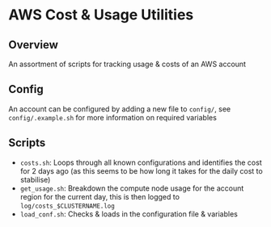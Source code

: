 # AWS Cost & Usage Utilities

## Overview

An assortment of scripts for tracking usage & costs of an AWS account

## Config

An account can be configured by adding a new file to `config/`, see `config/.example.sh` for more information on required variables

## Scripts

- `costs.sh`: Loops through all known configurations and identifies the cost for 2 days ago (as this seems to be how long it takes for the daily cost to stabilise)
- `get_usage.sh`: Breakdown the compute node usage for the account region for the current day, this is then logged to `log/costs_$CLUSTERNAME.log`
- `load_conf.sh`: Checks & loads in the configuration file & variables 

